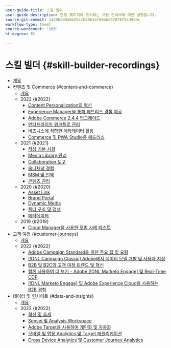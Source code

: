 ```yaml
---
user-guide-title: 스킬 빌더
user-guide-description: 랜딩 페이지에 표시되는 사용 안내서에 대한 설명입니다.
source-git-commit: 14496a09a0e2dccb88b1ef90a6a070f8f5c3990c
workflow-type: tm+mt
source-wordcount: '163'
ht-degree: 8%

---
```



# 스킬 빌더 {#skill-builder-recordings}

+ [개요](overview.md)
+ 컨텐츠 및 Commerce {#content-and-commerce}
   + [개요](content-and-commerce/overview.md)
   + 2022 {#2022}
      + [Content Personalization의 혁신](content-and-commerce/2022/content-perosonalization.md)
      + [Experience Manager을 통해 헤드리스 경험 제공](content-and-commerce/2022/headless.md)
      + [Adobe Commerce 2.4.4 업그레이드](content-and-commerce/2022/commerce-upgrade.md)
      + [엔터프라이즈 워크플로 관리](content-and-commerce/2022/workflow.md)
      + [비즈니스에 적합한 메타데이터 활용](content-and-commerce/2022/metadata.md)
      + [Commerce 및 PWA Studio용 헤드리스](content-and-commerce/2022/headless-pwa.md)
   + 2021 {#2021}
      + [작성 기본 사항](content-and-commerce/2021/authoring-fundamentals.md)
      + [Media Library 관리](content-and-commerce/2021/media-library-administration.md)
      + [Collaboration 도구](content-and-commerce/2021/collaboration-tools.md)
      + [옴니채널 경험](content-and-commerce/2021/omnichannel-experiences.md)
      + [MSM 및 번역](content-and-commerce/2021/multi-site-management-web-translation.md)
      + [콘텐츠 관리](content-and-commerce/2021/traditional-headless-content-management.md)
   + 2020 {#2020}
      + [Asset Link](content-and-commerce/2020/asset-link.md)
      + [Brand Portal](content-and-commerce/2020/brand-portal.md)
      + [Dynamic Media](content-and-commerce/2020/dynamic-media.md)
      + [폴더 구조 및 검색](content-and-commerce/2020/folder-structure-search.md)
      + [메타데이터](content-and-commerce/2020/metadata.md)
   + 2019 {#2019}
      + [Cloud Manager을 사용한 모범 사례 테스트](content-and-commerce/2019/cloud-manager-testing.md)
+ 고객 여정 {#customer-journeys}
   + [개요](customer-journeys/overview.md)
   + 2022 {#2022}
      + [Adobe Campaign Standard을 위한 주요 팁 및 요령](customer-journeys/2022/tips-and-tricks.md)
      + [ [!DNL Campaign Classic] Adobe에서 데이터 모델 개발 및 사용자 지정](customer-journeys/2022/data-models.md)
      + [B2B 및 B2C의 고객 여정 트렌드 및 혁신](customer-journeys/2022/keynote.md)
      + [함께 사용하여 더 보기 - Adobe [!DNL Marketo Engage] 및 Real-Time CDP](customer-journeys/2022/b2b-campaigns.md)
      + [ [!DNL Marketo Engage]  및 Adobe Experience Cloud을 사용하는 B2B 경험](customer-journeys/2022/b2b-experiences.md)
+ 데이터 및 인사이트 {#data-and-insights}
   + [개요](data-and-insights/overview.md)
   + 2022 {#2022}
      + [혁신 및 추세](data-and-insights/2022/innovations.md)
      + [Sensei 및 Analysis Workspace](data-and-insights/2022/sensei.md)
      + [Adobe Target을 사용하여 개인화 및 자동화](data-and-insights/2022/personalize.md)
      + [모바일 및 앱용 Analytics 및 Target 애플리케이션](data-and-insights/2022/mobile-and-apps.md)
      + [Cross Device Analytics 및 Customer Journey Analytics](data-and-insights/2022/cross-device-analytics.md)

<!--    + [Adobe Campaign Classic V7 vs V8](customer-journeys/2022/classic-v7-vs-v8.md) -->

